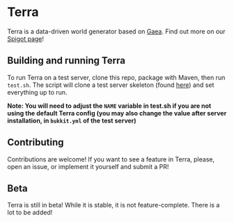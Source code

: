 # Terra
Terra is a data-driven world generator based on [Gaea](https://github.com/PolyhedralDev/Gaea). Find out more on our
[Spigot page](https://www.spigotmc.org/resources/85151/)!

## Building and running Terra
To run Terra on a test server, clone this repo, package with Maven, then run `test.sh`. The script will clone a test
server skeleton (found [here](https://github.com/PolyhedralDev/WorldGenTestServer)) and set everything up to run.   
   
**Note: You will need to adjust the `NAME` variable in test.sh if you are not using the default Terra config (you may
also change the value after server installation, in `bukkit.yml` of the test server)**

## Contributing
Contributions are welcome! If you want to see a feature in Terra, please, open an issue, or implement it yourself and
submit a PR!

## Beta
Terra is still in beta! While it is stable, it is not feature-complete. There is a lot to be added!